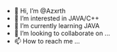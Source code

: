 - 👋 Hi, I’m @Azxrth
- 👀 I’m interested in JAVA/C++
- 🌱 I’m currently learning JAVA
- 💞️ I’m looking to collaborate on ...
- 📫 How to reach me ...

<!---
Azxrth/Azxrth is a ✨ special ✨ repository because its `README.md` (this file) appears on your GitHub profile.
You can click the Preview link to take a look at your changes.
--->

